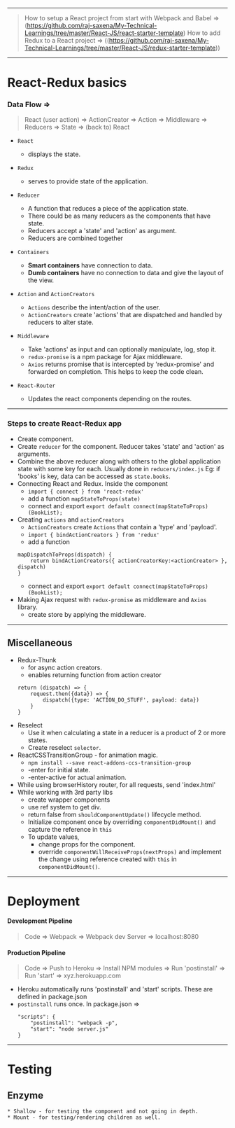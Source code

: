___
> How to setup a React project from start with Webpack and Babel => (https://github.com/raj-saxena/My-Technical-Learnings/tree/master/React-JS/react-starter-template)
> How to add Redux to a React project => ((https://github.com/raj-saxena/My-Technical-Learnings/tree/master/React-JS/redux-starter-template))
___
# React-Redux basics
### Data Flow =>
> React (user action) =>  ActionCreator => Action => Middleware => Reducers => State => (back to) React

* `React`
	- displays the state.

* `Redux`
	- serves to provide state of the application.

* `Reducer` 
	- A function that reduces a piece of the application state.
	- There could be as many reducers as the components that have state.
	- Reducers accept a 'state' and 'action' as argument.
	- Reducers are combined together

* `Containers`
	- __Smart containers__ have connection to data.
	- __Dumb containers__ have no connection to data and give the layout of the view.

* `Action` and `ActionCreators`
	- `Actions` describe the intent/action of the user.
	- `ActionCreators` create 'actions' that are dispatched and handled by reducers to alter state.

* `Middleware`
	- Take 'actions' as input and can optionally manipulate, log, stop it.
	- `redux-promise` is a npm package for Ajax middleware.
	- `Axios` returns promise that is intercepted by 'redux-promise' and forwarded on completion. This helps to keep the code clean.

* `React-Router`
	- Updates the react components depending on the routes.


___
### Steps to create React-Redux app
* Create component.
* Create `reducer` for the component. Reducer takes 'state' and 'action' as arguments.
* Combine the above reducer along with others to the global application state with some key for each. Usually done in `reducers/index.js`
	Eg: if 'books' is key, data can be accessed as `state.books`.
* Connecting React and Redux. Inside the component
	- `import { connect } from 'react-redux'`
	- add a function `mapStateToProps(state)`
	- connect and export `export default connect(mapStateToProps)(BookList);`
* Creating `actions` and `actionCreators`
	- `ActionCreators` create `Actions` that contain a 'type' and 'payload'.
	- `import { bindActionCreators } from 'redux'`
	- add a function 
	```
	mapDispatchToProps(dispatch) {
		return bindActionCreators({ actionCreatorKey:<actionCreator> }, dispatch)
	}
	```
	- connect and export `export default connect(mapStateToProps)(BookList);`
* Making Ajax request with `redux-promise` as middleware and `Axios` library.
	- create store by applying the middleware.

___

## Miscellaneous
* Redux-Thunk
	- for async action creators.
	- enables returning function from action creator
	```
	return (dispatch) => { 
		request.then({data}) => {
			dispatch({type: 'ACTION_DO_STUFF', payload: data})
		}
	}
	```
* Reselect
	- Use it when calculating a state in a reducer is a product of 2 or more states.
	- Create reselect `selector`.
* ReactCSSTransitionGroup - for animation magic.
	- `npm install --save react-addons-ccs-transition-group`
	- <transition-name>-enter  for initial state.
	- <transition-name>-enter-active for actual animation.
* While using browserHistory router, for all requests, send 'index.html'
* While working with 3rd party libs 
	- create wrapper components
	- use ref system to get div.
	- return false from `shouldComponentUpdate()` lifecycle method.
	- Initialize component once by overriding `componentDidMount()` and capture the reference in `this`
	- To update values, 
		- change props for the component.
		- override `componentWillReceiveProps(nextProps)` and implement the change using reference created with `this` in 
		`componentDidMount()`.	

___
# Deployment
#### Development Pipeline  
> Code => Webpack => Webpack dev Server => localhost:8080

#### Production Pipeline  
> Code => Push to Heroku => Install NPM modules => Run 'postinstall' => Run 'start' => xyz.herokuapp.com

* Heroku automatically runs 'postinstall' and 'start' scripts. These are defined in package.json
* `postinstall` runs once. In package.json =>
	```
	"scripts": {
		"postinstall": "webpack -p",
		"start": "node server.js"
	}
	```

___
# Testing

## Enzyme
	* Shallow - for testing the component and not going in depth.
	* Mount - for testing/rendering children as well.
